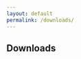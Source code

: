 ```yaml
---
layout: default
permalink: /downloads/
---
```


## Downloads

<html>
  <body>
    <script>
      (async () => {
        const response = await fetch('https://api.github.com/repos/{{ site.user }}/{{ site.user }}.github.io/contents/downloads/');
        const data = await response.json();
        let htmlString = '<ul>';
        for (let file of data) {
          htmlString += `<li><a href="${file.path}">${file.name}</a></li>`;
        }
        htmlString += '</ul>';
        document.getElementsByTagName('body')[0].innerHTML = htmlString;
      })()
    </script>
  <body>
</html>
